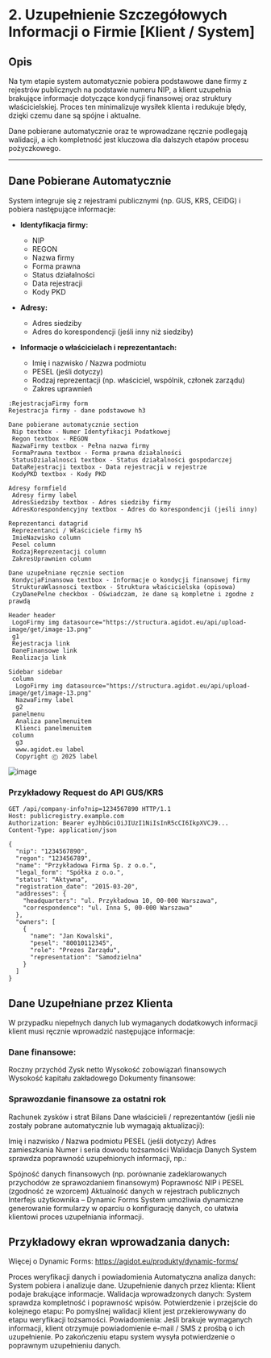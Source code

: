 
# 2. Uzupełnienie Szczegółowych Informacji o Firmie [Klient / System]

## Opis
Na tym etapie system automatycznie pobiera podstawowe dane firmy z rejestrów publicznych na podstawie numeru NIP, a klient uzupełnia brakujące informacje dotyczące kondycji finansowej oraz struktury właścicielskiej. Proces ten minimalizuje wysiłek klienta i redukuje błędy, dzięki czemu dane są spójne i aktualne.

Dane pobierane automatycznie oraz te wprowadzane ręcznie podlegają walidacji, a ich kompletność jest kluczowa dla dalszych etapów procesu pożyczkowego.

---

## Dane Pobierane Automatycznie
System integruje się z rejestrami publicznymi (np. GUS, KRS, CEIDG) i pobiera następujące informacje:

- **Identyfikacja firmy:**
  - NIP
  - REGON
  - Nazwa firmy
  - Forma prawna
  - Status działalności
  - Data rejestracji
  - Kody PKD

- **Adresy:**
  - Adres siedziby
  - Adres do korespondencji (jeśli inny niż siedziby)

- **Informacje o właścicielach i reprezentantach:**
  - Imię i nazwisko / Nazwa podmiotu
  - PESEL (jeśli dotyczy)
  - Rodzaj reprezentacji (np. właściciel, wspólnik, członek zarządu)
  - Zakres uprawnień


```
:RejestracjaFirmy form
Rejestracja firmy - dane podstawowe h3

Dane pobierane automatycznie section
 Nip textbox - Numer Identyfikacji Podatkowej
 Regon textbox - REGON
 NazwaFirmy textbox - Pełna nazwa firmy
 FormaPrawna textbox - Forma prawna działalności
 StatusDzialalnosci textbox - Status działalności gospodarczej
 DataRejestracji textbox - Data rejestracji w rejestrze
 KodyPKD textbox - Kody PKD

Adresy formfield
 Adresy firmy label
 AdresSiedziby textbox - Adres siedziby firmy
 AdresKorespondencyjny textbox - Adres do korespondencji (jeśli inny)

Reprezentanci datagrid
 Reprezentanci / Właściciele firmy h5
 ImieNazwisko column
 Pesel column
 RodzajReprezentacji column
 ZakresUprawnien column

Dane uzupełniane ręcznie section
 KondycjaFinansowa textbox - Informacje o kondycji finansowej firmy
 StrukturaWlasnosci textbox - Struktura właścicielska (opisowa)
 CzyDanePelne checkbox - Oświadczam, że dane są kompletne i zgodne z prawdą

Header header
 LogoFirmy img datasource="https://structura.agidot.eu/api/upload-image/get/image-13.png"
 g1
 Rejestracja link 
 DaneFinansowe link
 Realizacja link

Sidebar sidebar
 column
  LogoFirmy img datasource="https://structura.agidot.eu/api/upload-image/get/image-13.png"
  NazwaFirmy label
  g2
 panelmenu
  Analiza panelmenuitem
  Klienci panelmenuitem
 column
  g3 
  www.agidot.eu label
  Copyright Ⓒ 2025 label

```

![image](https://github.com/user-attachments/assets/9646d5ea-4c67-4352-b223-eb5f3debcb60)



### Przykładowy Request do API GUS/KRS
```http
GET /api/company-info?nip=1234567890 HTTP/1.1
Host: publicregistry.example.com
Authorization: Bearer eyJhbGciOiJIUzI1NiIsInR5cCI6IkpXVCJ9...
Content-Type: application/json
```

```
{
  "nip": "1234567890",
  "regon": "123456789",
  "name": "Przykładowa Firma Sp. z o.o.",
  "legal_form": "Spółka z o.o.",
  "status": "Aktywna",
  "registration_date": "2015-03-20",
  "addresses": {
    "headquarters": "ul. Przykładowa 10, 00-000 Warszawa",
    "correspondence": "ul. Inna 5, 00-000 Warszawa"
  },
  "owners": [
    {
      "name": "Jan Kowalski",
      "pesel": "80010112345",
      "role": "Prezes Zarządu",
      "representation": "Samodzielna"
    }
  ]
}

```

## Dane Uzupełniane przez Klienta
W przypadku niepełnych danych lub wymaganych dodatkowych informacji klient musi ręcznie wprowadzić następujące informacje:

### Dane finansowe:

Roczny przychód
Zysk netto
Wysokość zobowiązań finansowych
Wysokość kapitału zakładowego
Dokumenty finansowe:

### Sprawozdanie finansowe za ostatni rok
Rachunek zysków i strat
Bilans
Dane właścicieli / reprezentantów (jeśli nie zostały pobrane automatycznie lub wymagają aktualizacji):

Imię i nazwisko / Nazwa podmiotu
PESEL (jeśli dotyczy)
Adres zamieszkania
Numer i seria dowodu tożsamości
Walidacja Danych
System sprawdza poprawność uzupełnionych informacji, np.:

Spójność danych finansowych (np. porównanie zadeklarowanych przychodów ze sprawozdaniem finansowym)
Poprawność NIP i PESEL (zgodność ze wzorcem)
Aktualność danych w rejestrach publicznych
Interfejs użytkownika – Dynamic Forms
System umożliwia dynamiczne generowanie formularzy w oparciu o konfigurację danych, co ułatwia klientowi proces uzupełniania informacji.

## Przykładowy ekran wprowadzania danych:


Więcej o Dynamic Forms: https://agidot.eu/produkty/dynamic-forms/

Proces weryfikacji danych i powiadomienia
Automatyczna analiza danych: System pobiera i analizuje dane.
Uzupełnienie danych przez klienta: Klient podaje brakujące informacje.
Walidacja wprowadzonych danych: System sprawdza kompletność i poprawność wpisów.
Potwierdzenie i przejście do kolejnego etapu: Po pomyślnej walidacji klient jest przekierowywany do etapu weryfikacji tożsamości.
Powiadomienia:
Jeśli brakuje wymaganych informacji, klient otrzymuje powiadomienie e-mail / SMS z prośbą o ich uzupełnienie.
Po zakończeniu etapu system wysyła potwierdzenie o poprawnym uzupełnieniu danych.
